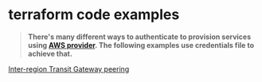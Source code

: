 # terraform code examples 


>__There's many different ways to authenticate to provision services using [AWS provider](https://registry.terraform.io/providers/hashicorp/aws/latest/docs).
>The following examples use credentials file to achieve that.__


[Inter-region Transit Gateway peering](https://github.com/rkutsel/terraform/tree/master/aws-tgw-region-peering)
